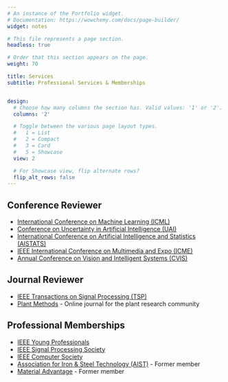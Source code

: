 ```yaml
---
# An instance of the Portfolio widget.
# Documentation: https://wowchemy.com/docs/page-builder/
widget: notes

# This file represents a page section.
headless: true

# Order that this section appears on the page.
weight: 70

title: Services
subtitle: Professional Services & Memberships


design:
  # Choose how many columns the section has. Valid values: '1' or '2'.
  columns: '2'

  # Toggle between the various page layout types.
  #   1 = List
  #   2 = Compact
  #   3 = Card
  #   5 = Showcase
  view: 2

  # For Showcase view, flip alternate rows?
  flip_alt_rows: false
---
```


## Conference Reviewer
* [International Conference on Machine Learning (ICML)](https://icml.cc/)
* [Conference on Uncertainty in Artificial Intelligence (UAI)](https://www.auai.org/)
* [International Conference on Artificial Intelligence and Statistics (AISTATS)](https://aistats.org/)
* [IEEE International Conference on Multimedia and Expo (ICME)](https://2022.ieeeicme.org/)
* [Annual Conference on Vision and Intelligent Systems (CVIS)](https://cvis2021.weebly.com/)

## Journal Reviewer
* [IEEE Transactions on Signal Processing (TSP)](https://ieeexplore.ieee.org/xpl/RecentIssue.jsp?punumber=78)
* [Plant Methods](https://plantmethods.biomedcentral.com/) - Online journal for the plant research community

## Professional Memberships
* [IEEE Young Professionals](https://yp.ieee.org/)
* [IEEE Signal Processing Society](https://signalprocessingsociety.org/)
* [IEEE Computer Society](https://www.computer.org/)
* [Association for Iron & Steel Technology (AIST)](https://www.aist.org/) - Former member
* [Material Advantage](https://materialadvantage.org/) - Former member 